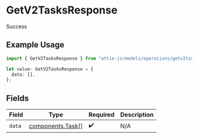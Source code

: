 # GetV2TasksResponse

Success

## Example Usage

```typescript
import { GetV2TasksResponse } from "attio-js/models/operations/getv2tasks.js";

let value: GetV2TasksResponse = {
  data: [],
};
```

## Fields

| Field                                                | Type                                                 | Required                                             | Description                                          |
| ---------------------------------------------------- | ---------------------------------------------------- | ---------------------------------------------------- | ---------------------------------------------------- |
| `data`                                               | [components.Task](../../models/components/task.md)[] | :heavy_check_mark:                                   | N/A                                                  |